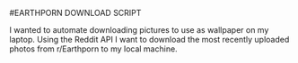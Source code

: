 #EARTHPORN DOWNLOAD SCRIPT


I wanted to automate downloading pictures to use as wallpaper on my laptop. Using the Reddit API I want to download the most recently uploaded photos from r/Earthporn to my local machine.